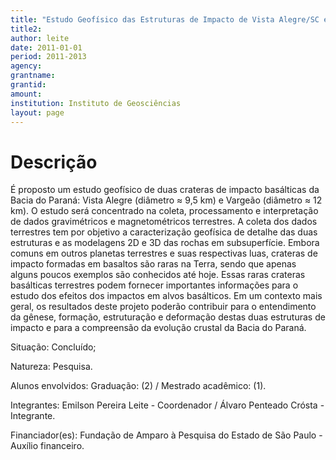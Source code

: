 ```yaml
---
title: "Estudo Geofísico das Estruturas de Impacto de Vista Alegre/SC e Vargeão/SC"
title2:
author: leite
date: 2011-01-01
period: 2011-2013
agency:
grantname:
grantid:
amount:
institution: Instituto de Geosciências
layout: page
---
```


# Descrição

É proposto um estudo geofísico de duas crateras de impacto basálticas da Bacia
do Paraná: Vista Alegre (diâmetro ≈ 9,5 km) e Vargeão (diâmetro ≈ 12 km). O
estudo será concentrado na coleta, processamento e interpretação de dados
gravimétricos e magnetométricos terrestres. A coleta dos dados terrestres tem
por objetivo a caracterização geofísica de detalhe das duas estruturas e as
modelagens 2D e 3D das rochas em subsuperfície. Embora comuns em outros
planetas terrestres e suas respectivas luas, crateras de impacto formadas em
basaltos são raras na Terra, sendo que apenas alguns poucos exemplos são
conhecidos até hoje. Essas raras crateras basálticas terrestres podem fornecer
importantes informações para o estudo dos efeitos dos impactos em alvos
basálticos. Em um contexto mais geral, os resultados deste projeto poderão
contribuir para o entendimento da gênese, formação, estruturação e deformação
destas duas estruturas de impacto e para a compreensão da evolução crustal da
Bacia do Paraná.

Situação: Concluído;

Natureza: Pesquisa.

Alunos envolvidos: Graduação: (2) / Mestrado acadêmico: (1).

Integrantes: Emilson Pereira Leite - Coordenador / Álvaro Penteado Crósta -
Integrante.

Financiador(es): Fundação de Amparo à Pesquisa do Estado de São
Paulo - Auxílio financeiro.
